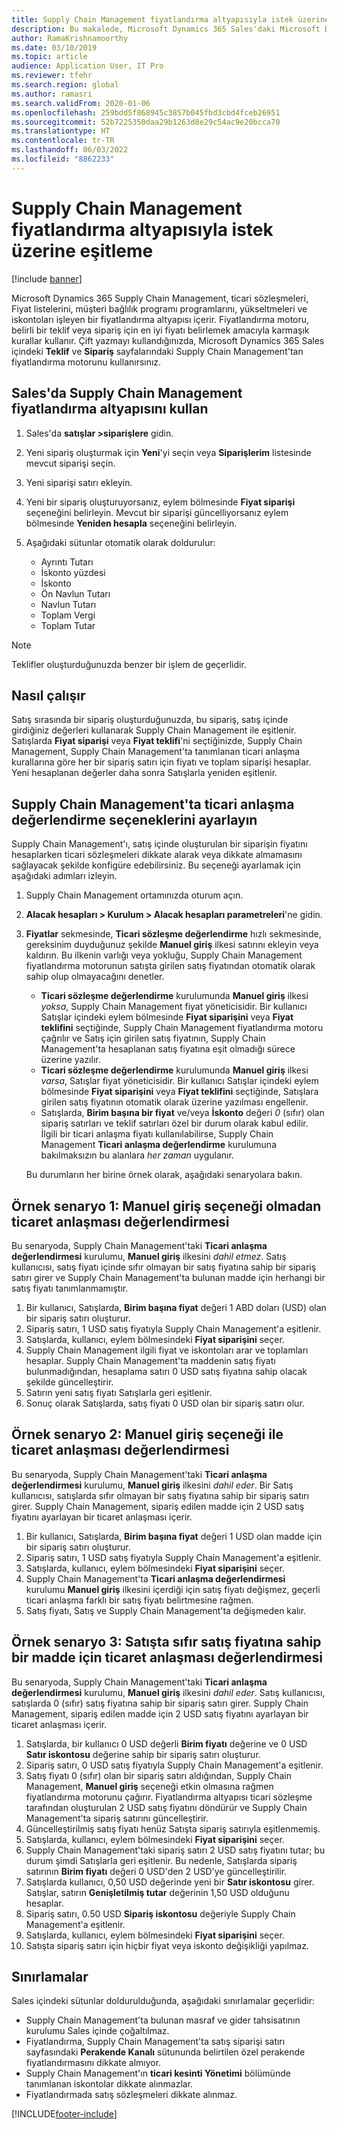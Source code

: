 ```yaml
---
title: Supply Chain Management fiyatlandırma altyapısıyla istek üzerine eşitleme
description: Bu makalede, Microsoft Dynamics 365 Sales'daki Microsoft Dynamics 365 Supply Chain Management'ta fiyatlandırma altyapısının nasıl kullanılacağı açıklanmaktadır.
author: RamaKrishnamoorthy
ms.date: 03/10/2019
ms.topic: article
audience: Application User, IT Pro
ms.reviewer: tfehr
ms.search.region: global
ms.author: ramasri
ms.search.validFrom: 2020-01-06
ms.openlocfilehash: 259bdd5f868945c3857b045fbd3cbd4fceb26951
ms.sourcegitcommit: 52b7225350daa29b1263d8e29c54ac9e20bcca70
ms.translationtype: HT
ms.contentlocale: tr-TR
ms.lasthandoff: 06/03/2022
ms.locfileid: "8862233"
---
```

# <a name="sync-on-demand-with-the-supply-chain-management-pricing-engine"></a>Supply Chain Management fiyatlandırma altyapısıyla istek üzerine eşitleme

[!include [banner](../../includes/banner.md)]

Microsoft Dynamics 365 Supply Chain Management, ticari sözleşmeleri, Fiyat listelerini, müşteri bağlılık programı programlarını, yükseltmeleri ve iskontoları işleyen bir fiyatlandırma altyapısı içerir. Fiyatlandırma motoru, belirli bir teklif veya sipariş için en iyi fiyatı belirlemek amacıyla karmaşık kurallar kullanır. Çift yazmayı kullandığınızda, Microsoft Dynamics 365 Sales içindeki **Teklif** ve **Sipariş** sayfalarındaki Supply Chain Management'tan fiyatlandırma motorunu kullanırsınız.

## <a name="use-the-pricing-engine-from-supply-chain-management-in-sales"></a>Sales'da Supply Chain Management fiyatlandırma altyapısını kullan

1. Sales'da **satışlar \>siparişlere** gidin.
1. Yeni sipariş oluşturmak için **Yeni**'yi seçin veya **Siparişlerim** listesinde mevcut siparişi seçin.
1. Yeni siparişi satırı ekleyin.
1. Yeni bir sipariş oluşturuyorsanız, eylem bölmesinde **Fiyat siparişi** seçeneğini belirleyin. Mevcut bir siparişi güncelliyorsanız eylem bölmesinde **Yeniden hesapla** seçeneğini belirleyin.
1. Aşağıdaki sütunlar otomatik olarak doldurulur:

    - Ayrıntı Tutarı
    - İskonto yüzdesi
    - İskonto
    - Ön Navlun Tutarı
    - Navlun Tutarı
    - Toplam Vergi
    - Toplam Tutar

> [!NOTE]
> Teklifler oluşturduğunuzda benzer bir işlem de geçerlidir.

## <a name="how-it-works"></a>Nasıl çalışır

Satış sırasında bir sipariş oluşturduğunuzda, bu sipariş, satış içinde girdiğiniz değerleri kullanarak Supply Chain Management ile eşitlenir. Satışlarda **Fiyat siparişi** veya **Fiyat teklifi**'ni seçtiğinizde, Supply Chain Management, Supply Chain Management'ta tanımlanan ticari anlaşma kurallarına göre her bir sipariş satırı için fiyatı ve toplam siparişi hesaplar. Yeni hesaplanan değerler daha sonra Satışlarla yeniden eşitlenir.

## <a name="set-trade-agreement-evaluation-options-in-supply-chain-management"></a>Supply Chain Management'ta ticari anlaşma değerlendirme seçeneklerini ayarlayın

Supply Chain Management'ı, satış içinde oluşturulan bir siparişin fiyatını hesaplarken ticari sözleşmeleri dikkate alarak veya dikkate almamasını sağlayacak şekilde konfigüre edebilirsiniz. Bu seçeneği ayarlamak için aşağıdaki adımları izleyin.

1. Supply Chain Management ortamınızda oturum açın.
1. **Alacak hesapları \> Kurulum \> Alacak hesapları parametreleri**'ne gidin.
1. **Fiyatlar** sekmesinde, **Ticari sözleşme değerlendirme** hızlı sekmesinde, gereksinim duyduğunuz şekilde **Manuel giriş** ilkesi satırını ekleyin veya kaldırın. Bu ilkenin varlığı veya yokluğu, Supply Chain Management fiyatlandırma motorunun satışta girilen satış fiyatından otomatik olarak sahip olup olmayacağını denetler.

    - **Ticari sözleşme değerlendirme** kurulumunda **Manuel giriş** ilkesi *yoksa*, Supply Chain Management fiyat yöneticisidir. Bir kullanıcı Satışlar içindeki eylem bölmesinde **Fiyat siparişini** veya **Fiyat teklifini** seçtiğinde, Supply Chain Management fiyatlandırma motoru çağrılır ve Satış için girilen satış fiyatının, Supply Chain Management'ta hesaplanan satış fiyatına eşit olmadığı sürece üzerine yazılır.
    - **Ticari sözleşme değerlendirme** kurulumunda **Manuel giriş** ilkesi *varsa*, Satışlar fiyat yöneticisidir. Bir kullanıcı Satışlar içindeki eylem bölmesinde **Fiyat siparişini** veya **Fiyat teklifini** seçtiğinde, Satışlara girilen satış fiyatının otomatik olarak üzerine yazılması engellenir.
    - Satışlarda, **Birim başına bir fiyat** ve/veya **İskonto** değeri *0* (sıfır) olan sipariş satırları ve teklif satırları özel bir durum olarak kabul edilir. İlgili bir ticari anlaşma fiyatı kullanılabilirse, Supply Chain Management **Ticari anlaşma değerlendirme** kurulumuna bakılmaksızın bu alanlara *her zaman* uygulanır.

    Bu durumların her birine örnek olarak, aşağıdaki senaryolara bakın.

## <a name="example-scenario-1-trade-agreement-evaluation-without-the-manual-entry-option"></a>Örnek senaryo 1: Manuel giriş seçeneği olmadan ticaret anlaşması değerlendirmesi

Bu senaryoda, Supply Chain Management'taki **Ticari anlaşma değerlendirmesi** kurulumu, **Manuel giriş** ilkesini *dahil etmez*. Satış kullanıcısı, satış fiyatı içinde sıfır olmayan bir satış fiyatına sahip bir sipariş satırı girer ve Supply Chain Management'ta bulunan madde için herhangi bir satış fiyatı tanımlanmamıştır.

1. Bir kullanıcı, Satışlarda, **Birim başına fiyat** değeri 1 ABD doları (USD) olan bir sipariş satırı oluşturur.
1. Sipariş satırı, 1 USD satış fiyatıyla Supply Chain Management'a eşitlenir.
1. Satışlarda, kullanıcı, eylem bölmesindeki **Fiyat siparişini** seçer.
1. Supply Chain Management ilgili fiyat ve iskontoları arar ve toplamları hesaplar. Supply Chain Management'ta maddenin satış fiyatı bulunmadığından, hesaplama satırı 0 USD satış fiyatına sahip olacak şekilde güncelleştirir.
1. Satırın yeni satış fiyatı Satışlarla geri eşitlenir.
1. Sonuç olarak Satışlarda, satış fiyatı 0 USD olan bir sipariş satırı olur.

## <a name="example-scenario-2-trade-agreement-evaluation-with-the-manual-entry-option"></a>Örnek senaryo 2: Manuel giriş seçeneği ile ticaret anlaşması değerlendirmesi

Bu senaryoda, Supply Chain Management'taki **Ticari anlaşma değerlendirmesi** kurulumu, **Manuel giriş** ilkesini *dahil eder*. Bir Satış kullanıcısı, satışlarda sıfır olmayan bir satış fiyatına sahip bir sipariş satırı girer. Supply Chain Management, sipariş edilen madde için 2 USD satış fiyatını ayarlayan bir ticaret anlaşması içerir.

1. Bir kullanıcı, Satışlarda, **Birim başına fiyat** değeri 1 USD olan madde için bir sipariş satırı oluşturur.
1. Sipariş satırı, 1 USD satış fiyatıyla Supply Chain Management'a eşitlenir.
1. Satışlarda, kullanıcı, eylem bölmesindeki **Fiyat siparişini** seçer.
1. Supply Chain Management'ta **Ticari anlaşma değerlendirmesi** kurulumu **Manuel giriş** ilkesini içerdiği için satış fiyatı değişmez, geçerli ticari anlaşma farklı bir satış fiyatı belirtmesine rağmen.
1. Satış fiyatı, Satış ve Supply Chain Management'ta değişmeden kalır.

## <a name="example-scenario-3-trade-agreement-evaluation-for-an-item-that-has-a-sales-price-of-zero-in-sales"></a>Örnek senaryo 3: Satışta sıfır satış fiyatına sahip bir madde için ticaret anlaşması değerlendirmesi

Bu senaryoda, Supply Chain Management'taki **Ticari anlaşma değerlendirmesi** kurulumu, **Manuel giriş** ilkesini *dahil eder*. Satış kullanıcısı, satışlarda 0 (sıfır) satış fiyatına sahip bir sipariş satırı girer. Supply Chain Management, sipariş edilen madde için 2 USD satış fiyatını ayarlayan bir ticaret anlaşması içerir.

1. Satışlarda, bir kullanıcı 0 USD değerli **Birim fiyatı** değerine ve 0 USD **Satır iskontosu** değerine sahip bir sipariş satırı oluşturur.
1. Sipariş satırı, 0 USD satış fiyatıyla Supply Chain Management'a eşitlenir.
1. Satış fiyatı 0 (sıfır) olan bir sipariş satırı aldığından, Supply Chain Management, **Manuel giriş** seçeneği etkin olmasına rağmen fiyatlandırma motorunu çağırır. Fiyatlandırma altyapısı ticari sözleşme tarafından oluşturulan 2 USD satış fiyatını döndürür ve Supply Chain Management'ta sipariş satırını güncelleştirir.
1. Güncelleştirilmiş satış fiyatı henüz Satışta sipariş satırıyla eşitlenmemiş.
1. Satışlarda, kullanıcı, eylem bölmesindeki **Fiyat siparişini** seçer.
1. Supply Chain Management'taki sipariş satırı 2 USD satış fiyatını tutar; bu durum şimdi Satışlarla geri eşitlenir. Bu nedenle, Satışlarda sipariş satırının **Birim fiyatı** değeri 0 USD'den 2 USD'ye güncelleştirilir.
1. Satışlarda kullanıcı, 0,50 USD değerinde yeni bir **Satır iskontosu** girer. Satışlar, satırın **Genişletilmiş tutar** değerinin 1,50 USD olduğunu hesaplar.
1. Sipariş satırı, 0.50 USD **Sipariş iskontosu** değeriyle Supply Chain Management'a eşitlenir.
1. Satışlarda, kullanıcı, eylem bölmesindeki **Fiyat siparişini** seçer.
1. Satışta sipariş satırı için hiçbir fiyat veya iskonto değişikliği yapılmaz.

## <a name="limitations"></a>Sınırlamalar

Sales içindeki sütunlar doldurulduğunda, aşağıdaki sınırlamalar geçerlidir:

- Supply Chain Management'ta bulunan masraf ve gider tahsisatının kurulumu Sales içinde çoğaltılmaz.
- Fiyatlandırma, Supply Chain Management'ta satış siparişi satırı sayfasındaki **Perakende Kanalı** sütununda belirtilen özel perakende fiyatlandırmasını dikkate almıyor.
- Supply Chain Management'ın **ticari kesinti Yönetimi** bölümünde tanımlanan iskontolar dikkate alınmazlar.
- Fiyatlandırmada satış sözleşmeleri dikkate alınmaz.

[!INCLUDE[footer-include](../../../../includes/footer-banner.md)]
